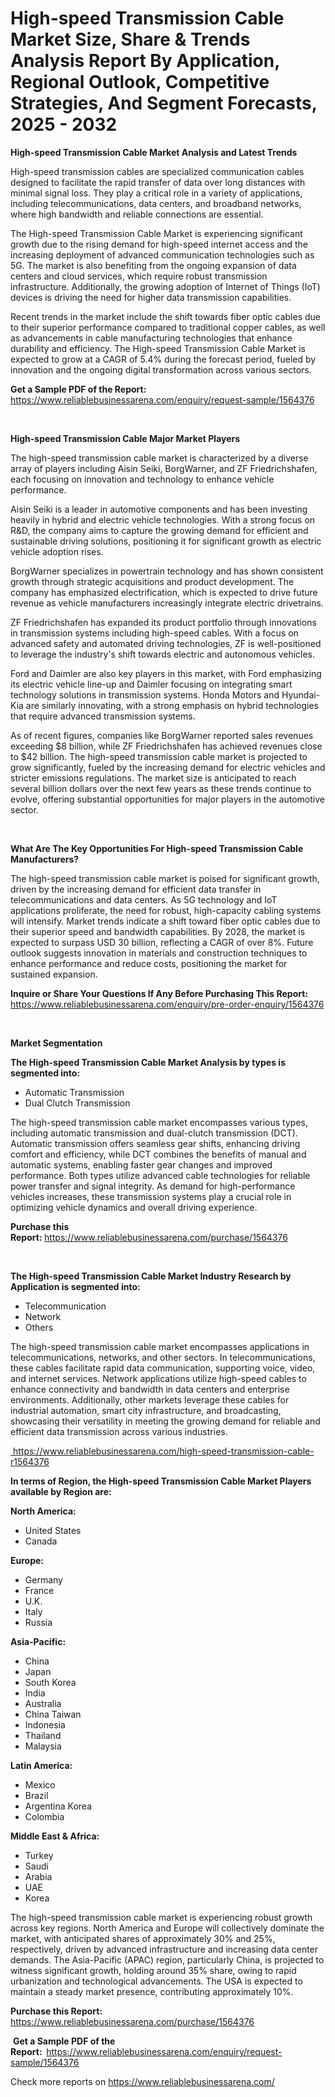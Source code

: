<p><h1>High-speed Transmission Cable Market Size, Share & Trends Analysis Report By Application, Regional Outlook, Competitive Strategies, And Segment Forecasts, 2025 - 2032</h1></p><p><strong>High-speed Transmission Cable Market Analysis and Latest Trends</strong></p>
<p><p>High-speed transmission cables are specialized communication cables designed to facilitate the rapid transfer of data over long distances with minimal signal loss. They play a critical role in a variety of applications, including telecommunications, data centers, and broadband networks, where high bandwidth and reliable connections are essential.</p><p>The High-speed Transmission Cable Market is experiencing significant growth due to the rising demand for high-speed internet access and the increasing deployment of advanced communication technologies such as 5G. The market is also benefiting from the ongoing expansion of data centers and cloud services, which require robust transmission infrastructure. Additionally, the growing adoption of Internet of Things (IoT) devices is driving the need for higher data transmission capabilities.</p><p>Recent trends in the market include the shift towards fiber optic cables due to their superior performance compared to traditional copper cables, as well as advancements in cable manufacturing technologies that enhance durability and efficiency. The High-speed Transmission Cable Market is expected to grow at a CAGR of 5.4% during the forecast period, fueled by innovation and the ongoing digital transformation across various sectors.</p></p>
<p><strong>Get a Sample PDF of the Report:&nbsp;</strong> <a href="https://www.reliablebusinessarena.com/enquiry/request-sample/1564376?utm_campaign=2107&utm_medium=2&utm_source=Github&utm_content=ia&utm_term=09022025&utm_id=high-speed-transmission-cable">https://www.reliablebusinessarena.com/enquiry/request-sample/1564376</a></p>
<p>&nbsp;</p>
<p><strong>High-speed Transmission Cable Major Market Players</strong></p>
<p><p>The high-speed transmission cable market is characterized by a diverse array of players including Aisin Seiki, BorgWarner, and ZF Friedrichshafen, each focusing on innovation and technology to enhance vehicle performance. </p><p>Aisin Seiki is a leader in automotive components and has been investing heavily in hybrid and electric vehicle technologies. With a strong focus on R&D, the company aims to capture the growing demand for efficient and sustainable driving solutions, positioning it for significant growth as electric vehicle adoption rises.</p><p>BorgWarner specializes in powertrain technology and has shown consistent growth through strategic acquisitions and product development. The company has emphasized electrification, which is expected to drive future revenue as vehicle manufacturers increasingly integrate electric drivetrains.</p><p>ZF Friedrichshafen has expanded its product portfolio through innovations in transmission systems including high-speed cables. With a focus on advanced safety and automated driving technologies, ZF is well-positioned to leverage the industry's shift towards electric and autonomous vehicles.</p><p>Ford and Daimler are also key players in this market, with Ford emphasizing its electric vehicle line-up and Daimler focusing on integrating smart technology solutions in transmission systems. Honda Motors and Hyundai-Kia are similarly innovating, with a strong emphasis on hybrid technologies that require advanced transmission systems.</p><p>As of recent figures, companies like BorgWarner reported sales revenues exceeding $8 billion, while ZF Friedrichshafen has achieved revenues close to $42 billion. The high-speed transmission cable market is projected to grow significantly, fueled by the increasing demand for electric vehicles and stricter emissions regulations. The market size is anticipated to reach several billion dollars over the next few years as these trends continue to evolve, offering substantial opportunities for major players in the automotive sector.</p></p>
<p>&nbsp;</p>
<p><strong>What Are The Key Opportunities For High-speed Transmission Cable Manufacturers?</strong></p>
<p><p>The high-speed transmission cable market is poised for significant growth, driven by the increasing demand for efficient data transfer in telecommunications and data centers. As 5G technology and IoT applications proliferate, the need for robust, high-capacity cabling systems will intensify. Market trends indicate a shift toward fiber optic cables due to their superior speed and bandwidth capabilities. By 2028, the market is expected to surpass USD 30 billion, reflecting a CAGR of over 8%. Future outlook suggests innovation in materials and construction techniques to enhance performance and reduce costs, positioning the market for sustained expansion.</p></p>
<p><strong>Inquire or Share Your Questions If Any Before Purchasing This Report:</strong> <a href="https://www.reliablebusinessarena.com/enquiry/pre-order-enquiry/1564376?utm_campaign=2107&utm_medium=2&utm_source=Github&utm_content=ia&utm_term=09022025&utm_id=high-speed-transmission-cable">https://www.reliablebusinessarena.com/enquiry/pre-order-enquiry/1564376</a></p>
<p>&nbsp;</p>
<p><strong>Market Segmentation</strong></p>
<p><strong>The High-speed Transmission Cable Market Analysis by types is segmented into:</strong></p>
<p><ul><li>Automatic Transmission</li><li>Dual Clutch Transmission</li></ul></p>
<p><p>The high-speed transmission cable market encompasses various types, including automatic transmission and dual-clutch transmission (DCT). Automatic transmission offers seamless gear shifts, enhancing driving comfort and efficiency, while DCT combines the benefits of manual and automatic systems, enabling faster gear changes and improved performance. Both types utilize advanced cable technologies for reliable power transfer and signal integrity. As demand for high-performance vehicles increases, these transmission systems play a crucial role in optimizing vehicle dynamics and overall driving experience.</p></p>
<p><strong>Purchase this Report:&nbsp;</strong><a href="https://www.reliablebusinessarena.com/purchase/1564376?utm_campaign=2107&utm_medium=2&utm_source=Github&utm_content=ia&utm_term=09022025&utm_id=high-speed-transmission-cable">https://www.reliablebusinessarena.com/purchase/1564376</a></p>
<p>&nbsp;</p>
<p><strong>The High-speed Transmission Cable Market Industry Research by Application is segmented into:</strong></p>
<p><ul><li>Telecommunication</li><li>Network</li><li>Others</li></ul></p>
<p><p>The high-speed transmission cable market encompasses applications in telecommunications, networks, and other sectors. In telecommunications, these cables facilitate rapid data communication, supporting voice, video, and internet services. Network applications utilize high-speed cables to enhance connectivity and bandwidth in data centers and enterprise environments. Additionally, other markets leverage these cables for industrial automation, smart city infrastructure, and broadcasting, showcasing their versatility in meeting the growing demand for reliable and efficient data transmission across various industries.</p></p>
<p><a href="https://www.reliablebusinessarena.com/high-speed-transmission-cable-r1564376?utm_campaign=2107&utm_medium=2&utm_source=Github&utm_content=ia&utm_term=09022025&utm_id=high-speed-transmission-cable">&nbsp;https://www.reliablebusinessarena.com/high-speed-transmission-cable-r1564376</a></p>
<p><strong>In terms of Region, the High-speed Transmission Cable Market Players available by Region are:</strong></p>
<p>
    <p> <strong> North America: </strong>
        <ul>
            <li>United States</li>
            <li>Canada</li>
        </ul>
        </p> 
    <p> <strong> Europe: </strong>
        <ul>
            <li>Germany</li>
            <li>France</li>
            <li>U.K.</li>
            <li>Italy</li>
            <li>Russia</li>
        </ul>
        </p> 
    <p> <strong> Asia-Pacific: </strong>
        <ul>
            <li>China</li>
            <li>Japan</li>
            <li>South Korea</li>
            <li>India</li>
            <li>Australia</li>
            <li>China Taiwan</li>
            <li>Indonesia</li>
            <li>Thailand</li>
            <li>Malaysia</li>
        </ul>
        </p> 
    <p> <strong> Latin America: </strong>
        <ul>
            <li>Mexico</li>
            <li>Brazil</li>
            <li>Argentina Korea</li>
            <li>Colombia</li>
        </ul>
        </p> 
    <p> <strong> Middle East & Africa: </strong>
        <ul>
            <li>Turkey</li>
            <li>Saudi</li>
            <li>Arabia</li>
            <li>UAE</li>
            <li>Korea</li>
        </ul>
    </p>
    </p>
<p><p>The high-speed transmission cable market is experiencing robust growth across key regions. North America and Europe will collectively dominate the market, with anticipated shares of approximately 30% and 25%, respectively, driven by advanced infrastructure and increasing data center demands. The Asia-Pacific (APAC) region, particularly China, is projected to witness significant growth, holding around 35% share, owing to rapid urbanization and technological advancements. The USA is expected to maintain a steady market presence, contributing approximately 10%.</p></p>
<p><strong>Purchase this Report: </strong><a href="https://www.reliablebusinessarena.com/purchase/1564376?utm_campaign=2107&utm_medium=2&utm_source=Github&utm_content=ia&utm_term=09022025&utm_id=high-speed-transmission-cable">https://www.reliablebusinessarena.com/purchase/1564376</a></p>
<p>&nbsp;<strong>Get a Sample PDF of the Report:&nbsp;&nbsp;</strong><a href="https://www.reliablebusinessarena.com/enquiry/request-sample/1564376?utm_campaign=2107&utm_medium=2&utm_source=Github&utm_content=ia&utm_term=09022025&utm_id=high-speed-transmission-cable">https://www.reliablebusinessarena.com/enquiry/request-sample/1564376</a></p>
<p><strong></strong></p>
<p>Check more reports on <a href="https://www.reliablebusinessarena.com/?utm_campaign=2107&utm_medium=2&utm_source=Github&utm_content=ia&utm_term=09022025&utm_id=high-speed-transmission-cable">https://www.reliablebusinessarena.com/</a></p>